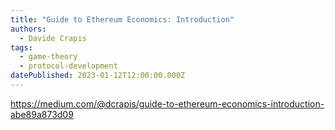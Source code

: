 ```yaml
---
title: "Guide to Ethereum Economics: Introduction"
authors:
  - Davide Crapis
tags:
  - game-theory
  - protocol-development
datePublished: 2023-01-12T12:00:00.000Z
---
```


<https://medium.com/@dcrapis/guide-to-ethereum-economics-introduction-abe89a873d09>
